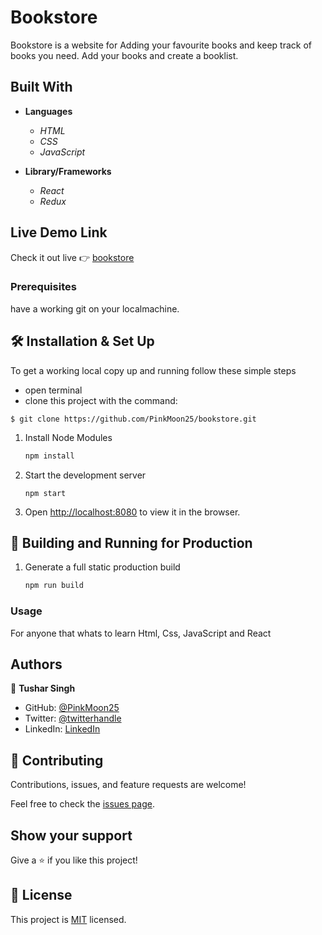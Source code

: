 # Bookstore

 Bookstore is a website for Adding your favourite books and keep track of books you need.
 Add your books and create a booklist.

## Built With

- **Languages**

  - *HTML*
  - *CSS*
  - *JavaScript*

- **Library/Frameworks**
   - *React*
   - *Redux*

 
## Live Demo Link

   Check it out live :point_right: [bookstore](https://pinkmoon25.github.io/bookstore/)

### Prerequisites

have a working git on your localmachine.


## 🛠 Installation & Set Up
To get a working local copy up and running follow these simple steps

- open terminal
- clone this project with the command:

```
$ git clone https://github.com/PinkMoon25/bookstore.git
```
1. Install Node Modules

   ```sh
   npm install
   ```

2. Start the development server

   ```
   npm start
   ```

3. Open [http://localhost:8080](http://localhost:8080) to view it in the browser.

## 🚀 Building and Running for Production

1. Generate a full static production build

   ```sh
   npm run build
   ```
### Usage

For anyone that whats to learn Html, Css, JavaScript and React


## Authors

👤 **Tushar Singh**

- GitHub: [@PinkMoon25](https://github.com/PinkMoon25/)
- Twitter: [@twitterhandle](https://twitter.com/TusharS90674484)
- LinkedIn: [LinkedIn](https://www.linkedin.com/in/tushar-singh-6b063a14b/)
 
## 🤝 Contributing

Contributions, issues, and feature requests are welcome!

Feel free to check the [issues page](https://github.com/PinkMoon25/bookstore/issues/).

## Show your support

Give a ⭐️ if you like this project!

## 📝 License

This project is [MIT](./LICENSE) licensed.
